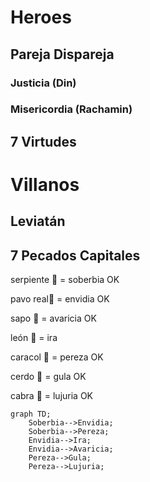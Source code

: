 # Heroes
## Pareja Dispareja
### Justicia (Din)
### Misericordia (Rachamin)

## 7 Virtudes

# Villanos
## Leviatán

## 7 Pecados Capitales
serpiente 🐍 = soberbia OK

pavo real🦚 = envidia OK

sapo 🐸 = avaricia OK

león 🦁 = ira

caracol 🐌 = pereza OK

cerdo 🐖 = gula OK

cabra 🐐 = lujuria OK

```mermaid
graph TD;
    Soberbia-->Envidia;
    Soberbia-->Pereza;
    Envidia-->Ira;
    Envidia-->Avaricia;
    Pereza-->Gula;
    Pereza-->Lujuria;
```